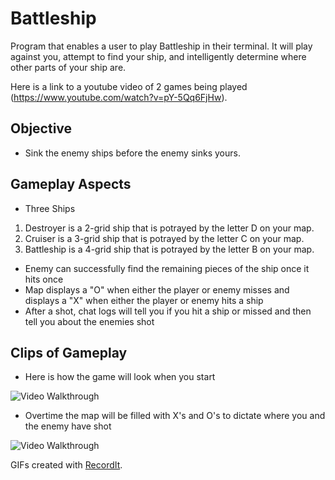 # Battleship

Program that enables a user to play Battleship in their terminal. It will play against
you, attempt to find your ship, and intelligently determine where other parts of your ship are.

Here is a link to a youtube video of 2 games being played (https://www.youtube.com/watch?v=pY-5Qq6FjHw).

## Objective

* Sink the enemy ships before the enemy sinks yours.

## Gameplay Aspects

* Three Ships
1. Destroyer is a 2-grid ship that is potrayed by the letter D on your map.
2. Cruiser is a 3-grid ship that is potrayed by the letter C on your map.
3. Battleship is a 4-grid ship that is potrayed by the letter B on your map.
* Enemy can successfully find the remaining pieces of the ship once it hits once
* Map displays a "O" when either the player or enemy misses and displays a "X" when either the player or enemy hits a ship
* After a shot, chat logs will tell you if you hit a ship or missed and then tell you about the enemies shot

## Clips of Gameplay

* Here is how the game will look when you start

<img src='http://g.recordit.co/LRGMQBydfp.gif' title='Starting Game' width='' alt='Video Walkthrough'/>

* Overtime the map will be filled with X's and O's to dictate where you and the enemy have shot

<img src='http://g.recordit.co/uutCE7DzeQ.gif' title='Mid-Game' width='' alt='Video Walkthrough'/>

GIFs created with [RecordIt](https://recordit.co/).
